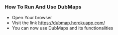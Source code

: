 ### How To Run And Use DubMaps
- Open Your browser
- Visit the link https://dubmap.herokuapp.com/
- You can now use DubMaps and its functionalities
